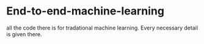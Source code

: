 # End-to-end-machine-learning
all the code there is for tradational machine learning. Every necessary detail is given there.
